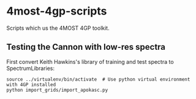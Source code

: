# 4most-4gp-scripts
Scripts which us the 4MOST 4GP toolkit.

## Testing the Cannon with low-res spectra

First convert Keith Hawkins's library of training and test spectra to SpectrumLibraries:

```
source ../virtualenv/bin/activate  # Use python virtual environment with 4GP installed
python import_grids/import_apokasc.py
```
